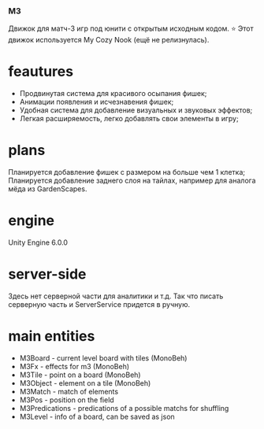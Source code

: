 ### M3

Движок для матч-3 игр под юнити с открытым
исходным кодом. ⭐
Этот движок используется My Cozy Nook (ещё не релизнулась).

# feautures
- Продвинутая система для красивого осыпания фишек;
- Анимации появления и исчезнавения фишек;
- Удобная система для добавление визуальных и звуковых эффектов;
- Легкая расширяемость, легко добавлять свои элементы в игру;

# plans
Планируется добавление фишек с размером на больше чем 1 клетка;
Планируется добавление заднего слоя на тайлах, например для аналога
мёда из GardenScapes.

# engine
Unity Engine 6.0.0

# server-side
Здесь нет серверной части для аналитики и т.д.
Так что писать серверную часть и ServerService придется
в ручную.

# main entities
- M3Board - current level board with tiles (MonoBeh)
- M3Fx - effects for m3 (MonoBeh)
- M3Tile - point on a board (MonoBeh)
- M3Object - element on a tile (MonoBeh)
- M3Match - match of elements
- M3Pos - position on the field
- M3Predications - predications of a possible matchs for shuffling
- M3Level - info of a board, can be saved as json
